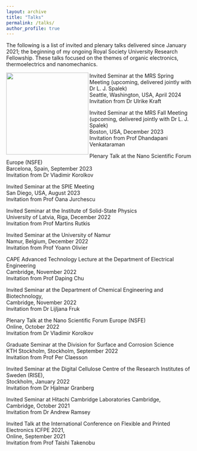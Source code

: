 ```yaml
---
layout: archive
title: "Talks"
permalink: /talks/
author_profile: true
---
```


The following is a list of invited and plenary talks delivered since January 2021; the beginning of my ongoing Royal Society University Research Fellowship. These talks focused on the themes of organic electronics, thermoelectrics and nanomechanics.

<img align = "left" src="https://deepak-venkateshvaran.github.io/portfolio/images/1P9A4270.jpg" width="220" caption="A cute kitten"> 

Invited Seminar at the MRS Spring Meeting (upcoming, delivered jointly with Dr L. J. Spalek) <br /> Seattle, Washington, USA, April 2024 <br /> Invitation from Dr Ulrike Kraft

Invited Seminar at the MRS Fall Meeting (upcoming, delivered jointly with Dr L. J. Spalek) <br /> Boston, USA, December 2023<br /> Invitation from Prof Dhandapani Venkataraman

Plenary Talk at the Nano Scientific Forum Europe (NSFE) <br /> Barcelona, Spain, September 2023 <br /> Invitation from Dr Vladimir Korolkov

Invited Seminar at the SPIE Meeting <br /> San Diego, USA, August 2023 <br /> Invitation from Prof Oana Jurchescu

Invited Seminar at the Institute of Solid-State Physics <br /> University of Latvia, Riga, December 2022 <br /> Invitation from Prof Martins Rutkis

Invited Seminar at the University of Namur <br /> Namur, Belgium, December 2022 <br /> Invitation from Prof Yoann Olivier

CAPE Advanced Technology Lecture at the Department of Electrical Engineering <br /> Cambridge, November 2022 <br /> Invitation from Prof Daping Chu

Invited Seminar at the Department of Chemical Engineering and Biotechnology, <br /> Cambridge, November 2022 <br /> Invitation from Dr Lijljana Fruk

Plenary Talk at the Nano Scientific Forum Europe (NSFE) <br />  Online, October 2022 <br /> Invitation from Dr Vladimir Korolkov

Graduate Seminar at the Division for Surface and Corrosion Science <br /> KTH Stockholm, Stockholm, September 2022 <br /> Invitation from Prof Per Claesson

Invited Seminar at the Digital Cellulose Centre of the Research Institutes of Sweden (RISE), <br />  Stockholm, January 2022 <br /> Invitation from Dr Hjalmar Granberg

Invited Seminar at Hitachi Cambridge Laboratories Cambridge, <br /> Cambridge, October 2021 <br /> Invitation from Dr Andrew Ramsey

Invited Talk at the International Conference on Flexible and Printed Electronics ICFPE 2021, <br />  Online, September 2021 <br /> Invitation from Prof Taishi Takenobu
